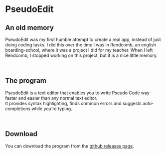 # PseudoEdit

## An old memory

PseudoEdit was my first humble attempt to create a real app, instead of just doing coding tasks.
I did this over the time I was in Rendcomb, an english boarding-school, where it was a project I did for my teacher.
When I left Rendcomb, I stopped working on this project, but it is a nice little memory.

<br>

## The program
  
PseudoEdit is a text editor that enables you to write Pseudo Code way faster and easier than any normal text editor.  
It provides syntax highlighting, finds common errors and suggests auto-completions while you're typing.  

<br>

## Download
  
You can download the program from the [github releases page](https://github.com/carl-vmt/PseudoEdit/releases). 
